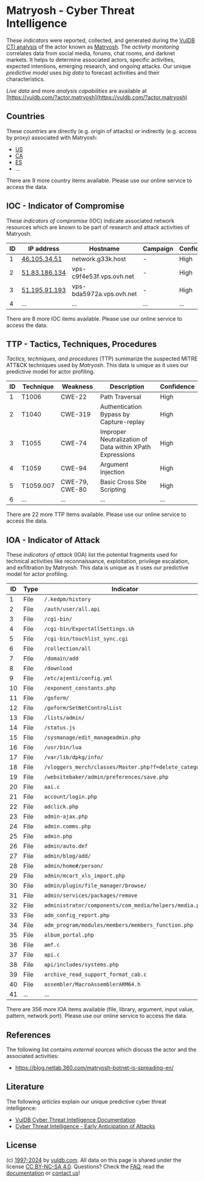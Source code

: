 # Matryosh - Cyber Threat Intelligence

These _indicators_ were reported, collected, and generated during the [VulDB CTI analysis](https://vuldb.com/?kb.cti) of the actor known as [Matryosh](https://vuldb.com/?actor.matryosh). The _activity monitoring_ correlates data from social media, forums, chat rooms, and darknet markets. It helps to determine associated actors, specific activities, expected intentions, emerging research, and ongoing attacks. Our unique _predictive model_ uses _big data_ to forecast activities and their characteristics.

_Live data_ and more _analysis capabilities_ are available at [https://vuldb.com/?actor.matryosh](https://vuldb.com/?actor.matryosh)

## Countries

These _countries_ are directly (e.g. origin of attacks) or indirectly (e.g. access by proxy) associated with Matryosh:

* [US](https://vuldb.com/?country.us)
* [CA](https://vuldb.com/?country.ca)
* [ES](https://vuldb.com/?country.es)
* ...

There are 9 more country items available. Please use our online service to access the data.

## IOC - Indicator of Compromise

These _indicators of compromise_ (IOC) indicate associated network resources which are known to be part of research and attack activities of Matryosh.

ID | IP address | Hostname | Campaign | Confidence
-- | ---------- | -------- | -------- | ----------
1 | [46.105.34.51](https://vuldb.com/?ip.46.105.34.51) | network.g33k.host | - | High
2 | [51.83.186.134](https://vuldb.com/?ip.51.83.186.134) | vps-c9f4e53f.vps.ovh.net | - | High
3 | [51.195.91.193](https://vuldb.com/?ip.51.195.91.193) | vps-bda5972a.vps.ovh.net | - | High
4 | ... | ... | ... | ...

There are 8 more IOC items available. Please use our online service to access the data.

## TTP - Tactics, Techniques, Procedures

_Tactics, techniques, and procedures_ (TTP) summarize the suspected MITRE ATT&CK techniques used by _Matryosh_. This data is unique as it uses our predictive model for actor profiling.

ID | Technique | Weakness | Description | Confidence
-- | --------- | -------- | ----------- | ----------
1 | T1006 | CWE-22 | Path Traversal | High
2 | T1040 | CWE-319 | Authentication Bypass by Capture-replay | High
3 | T1055 | CWE-74 | Improper Neutralization of Data within XPath Expressions | High
4 | T1059 | CWE-94 | Argument Injection | High
5 | T1059.007 | CWE-79, CWE-80 | Basic Cross Site Scripting | High
6 | ... | ... | ... | ...

There are 22 more TTP items available. Please use our online service to access the data.

## IOA - Indicator of Attack

These _indicators of attack_ (IOA) list the potential fragments used for technical activities like reconnaissance, exploitation, privilege escalation, and exfiltration by Matryosh. This data is unique as it uses our predictive model for actor profiling.

ID | Type | Indicator | Confidence
-- | ---- | --------- | ----------
1 | File | `/.kedpm/history` | High
2 | File | `/auth/user/all.api` | High
3 | File | `/cgi-bin/` | Medium
4 | File | `/cgi-bin/ExportAllSettings.sh` | High
5 | File | `/cgi-bin/touchlist_sync.cgi` | High
6 | File | `/collection/all` | High
7 | File | `/domain/add` | Medium
8 | File | `/download` | Medium
9 | File | `/etc/ajenti/config.yml` | High
10 | File | `/exponent_constants.php` | High
11 | File | `/goform/` | Medium
12 | File | `/goform/SetNetControlList` | High
13 | File | `/lists/admin/` | High
14 | File | `/status.js` | Medium
15 | File | `/sysmanage/edit_manageadmin.php` | High
16 | File | `/usr/bin/lua` | Medium
17 | File | `/var/lib/dpkg/info/` | High
18 | File | `/vloggers_merch/classes/Master.php?f=delete_category` | High
19 | File | `/websitebaker/admin/preferences/save.php` | High
20 | File | `aai.c` | Low
21 | File | `account/login.php` | High
22 | File | `adclick.php` | Medium
23 | File | `admin-ajax.php` | High
24 | File | `admin.comms.php` | High
25 | File | `admin.php` | Medium
26 | File | `admin/auto.def` | High
27 | File | `admin/blog/add/` | High
28 | File | `admin/home#/person/` | High
29 | File | `admin/mcart_xls_import.php` | High
30 | File | `admin/plugin/file_manager/browse/` | High
31 | File | `admin/services/packages/remove` | High
32 | File | `administrator/components/com_media/helpers/media.php` | High
33 | File | `adm_config_report.php` | High
34 | File | `adm_program/modules/members/members_function.php` | High
35 | File | `album_portal.php` | High
36 | File | `amf.c` | Low
37 | File | `api.c` | Low
38 | File | `api/includes/systems.php` | High
39 | File | `archive_read_support_format_cab.c` | High
40 | File | `assembler/MacroAssemblerARM64.h` | High
41 | ... | ... | ...

There are 356 more IOA items available (file, library, argument, input value, pattern, network port). Please use our online service to access the data.

## References

The following list contains _external sources_ which discuss the actor and the associated activities:

* https://blog.netlab.360.com/matryosh-botnet-is-spreading-en/

## Literature

The following _articles_ explain our unique predictive cyber threat intelligence:

* [VulDB Cyber Threat Intelligence Documentation](https://vuldb.com/?kb.cti)
* [Cyber Threat Intelligence - Early Anticipation of Attacks](https://www.scip.ch/en/?labs.20201022)

## License

(c) [1997-2024](https://vuldb.com/?kb.changelog) by [vuldb.com](https://vuldb.com/?kb.about). All data on this page is shared under the license [CC BY-NC-SA 4.0](https://creativecommons.org/licenses/by-nc-sa/4.0/). Questions? Check the [FAQ](https://vuldb.com/?kb.faq), read the [documentation](https://vuldb.com/?kb) or [contact us](https://vuldb.com/?contact)!
